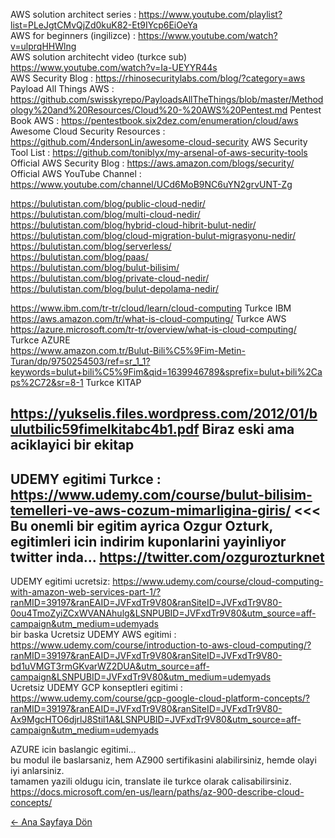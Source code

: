 AWS solution architect series : https://www.youtube.com/playlist?list=PLeJgtCMvQjZd0kuK82-Et9IYcp6EiOeYa          
AWS for beginners (ingilizce) : https://www.youtube.com/watch?v=ulprqHHWlng               
AWS solution architecht video (turkce sub) https://www.youtube.com/watch?v=Ia-UEYYR44s  
AWS Security Blog : https://rhinosecuritylabs.com/blog/?category=aws
Payload All Things AWS : https://github.com/swisskyrepo/PayloadsAllTheThings/blob/master/Methodology%20and%20Resources/Cloud%20-%20AWS%20Pentest.md
Pentest Book AWS : https://pentestbook.six2dez.com/enumeration/cloud/aws
Awesome Cloud Security Resources : https://github.com/4ndersonLin/awesome-cloud-security
AWS Security Tool List : https://github.com/toniblyx/my-arsenal-of-aws-security-tools
Official AWS Security Blog : https://aws.amazon.com/blogs/security/
Official AWS YouTube Channel : https://www.youtube.com/channel/UCd6MoB9NC6uYN2grvUNT-Zg
        
https://bulutistan.com/blog/public-cloud-nedir/             
https://bulutistan.com/blog/multi-cloud-nedir/              
https://bulutistan.com/blog/hybrid-cloud-hibrit-bulut-nedir/              
https://bulutistan.com/blog/cloud-migration-bulut-migrasyonu-nedir/               
https://bulutistan.com/blog/serverless/                
https://bulutistan.com/blog/paas/                
https://bulutistan.com/blog/bulut-bilisim/                 
https://bulutistan.com/blog/private-cloud-nedir/                   
https://bulutistan.com/blog/bulut-depolama-nedir/                      
               
                     
https://www.ibm.com/tr-tr/cloud/learn/cloud-computing Turkce IBM            
https://aws.amazon.com/tr/what-is-cloud-computing/ Turkce AWS             
https://azure.microsoft.com/tr-tr/overview/what-is-cloud-computing/ Turkce AZURE                 
https://www.amazon.com.tr/Bulut-Bili%C5%9Fim-Metin-Turan/dp/9750254503/ref=sr_1_1?keywords=bulut+bili%C5%9Fim&qid=1639946789&sprefix=bulut+bili%2Caps%2C72&sr=8-1 Turkce KITAP
                       
https://yukselis.files.wordpress.com/2012/01/bulutbilic59fimelkitabc4b1.pdf Biraz eski ama aciklayici bir ekitap                       
---                
UDEMY egitimi Turkce : https://www.udemy.com/course/bulut-bilisim-temelleri-ve-aws-cozum-mimarligina-giris/ <<< Bu onemli bir egitim ayrica Ozgur Ozturk, egitimleri icin indirim kuponlarini yayinliyor twitter inda... https://twitter.com/ozgurozturknet         
---
UDEMY egitimi ucretsiz: https://www.udemy.com/course/cloud-computing-with-amazon-web-services-part-1/?ranMID=39197&ranEAID=JVFxdTr9V80&ranSiteID=JVFxdTr9V80-0ou4TmoZyiZCxWVANAhulg&LSNPUBID=JVFxdTr9V80&utm_source=aff-campaign&utm_medium=udemyads               
bir baska Ucretsiz UDEMY AWS egitimi : https://www.udemy.com/course/introduction-to-aws-cloud-computing/?ranMID=39197&ranEAID=JVFxdTr9V80&ranSiteID=JVFxdTr9V80-bd1uVMGT3rmGKvarWZ2DUA&utm_source=aff-campaign&LSNPUBID=JVFxdTr9V80&utm_medium=udemyads               
Ucretsiz UDEMY GCP konseptleri egitimi :  https://www.udemy.com/course/gcp-google-cloud-platform-concepts/?ranMID=39197&ranEAID=JVFxdTr9V80&ranSiteID=JVFxdTr9V80-Ax9MgcHTO6djrlJ8Stil1A&LSNPUBID=JVFxdTr9V80&utm_source=aff-campaign&utm_medium=udemyads                      
                 
AZURE icin baslangic egitimi...                
bu modul ile baslarsaniz, hem AZ900 sertifikasini alabilirsiniz, hemde olayi iyi anlarsiniz.               
tamamen yazili oldugu icin, translate ile turkce olarak calisabilirsiniz.               
https://docs.microsoft.com/en-us/learn/paths/az-900-describe-cloud-concepts/                
               
             
[← Ana Sayfaya Dön](https://github.com/LuNiZz/siber-guvenlik-sss)
